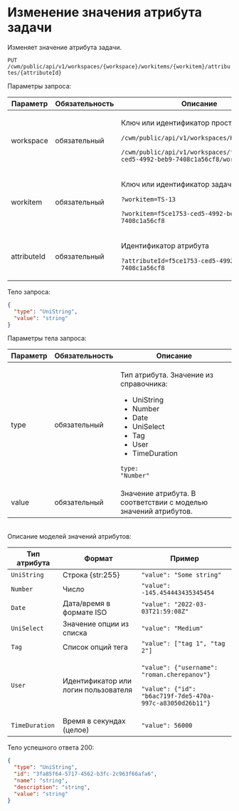 # Изменение значения атрибута задачи

Изменяет значение атрибута задачи.

`PUT /cwm/public/api/v1/workspaces/{workspace}/workitems/{workitem}/attributes/{attributeId}`

Параметры запроса:

| Параметр    | Обязательность | Описание                                                                                                                                                                                                  |
| ----------- | -------------- | --------------------------------------------------------------------------------------------------------------------------------------------------------------------------------------------------------- |
| workspace   | обязательный   | <p>Ключ или идентификатор пространства</p><p><code>/cwm/public/api/v1/workspaces/KEY/workitems</code></p><p><code>/cwm/public/api/v1/workspaces/f5ce1753-ced5-4992-beb9-7408c1a56cf8/workitems</code></p> |
| workitem    | обязательный   | <p>Ключ или идентификатор задачи</p><p><code>?workitem=TS-13</code></p><p><code>?workitem=f5ce1753-ced5-4992-beb9-7408c1a56cf8</code></p>                                                                 |
| attributeId | обязательный   | <p>Идентификатор атрибута</p><p><code>?attributeId=f5ce1753-ced5-4992-beb9-7408c1a56cf8</code></p>                                                                                                        |

Тело запроса:

```json
{
  "type": "UniString",
  "value": "string"
}
```

Параметры тела запроса:

| Параметр | Обязательность | Описание                                                                                                                                                                                               |
| -------- | -------------- | ------------------------------------------------------------------------------------------------------------------------------------------------------------------------------------------------------ |
| type     | обязательный   | <p>Тип атрибута. Значение из справочника:</p><ul><li>UniString</li><li>Number</li><li>Date</li><li>UniSelect</li><li>Tag</li><li>User</li><li>TimeDuration</li></ul><p><code>type: "Number"</code></p> |
| value    | обязательный   | Значение атрибута. В соответствии с моделью значений атрибутов.                                                                                                                                        |

\
Описание моделей значений атрибутов:

| Тип атрибута   | Формат                               | Пример                                                                                                                                   |
| -------------- | ------------------------------------ | ---------------------------------------------------------------------------------------------------------------------------------------- |
| `UniString`    | Строка {str:255}                     | `"value": "Some string"`                                                                                                                 |
| `Number`       | Число                                | `"value": -145.454443435345454`                                                                                                          |
| `Date`         | Дата/время в формате ISO             | `"value": "2022-03-03T21:59:08Z"`                                                                                                        |
| `UniSelect`    | Значение опции из списка             | `"value": "Medium"`                                                                                                                      |
| `Tag`          | Список опций тега                    | `"value": ["tag 1", "tag 2"]`                                                                                                            |
| `User`         | Идентификатор или логин пользователя | <p><code>"value": {"username": "roman.cherepanov"}</code></p><p><code>"value": {"id": "b6ac719f-7de5-470a-997c-a83050d26b11"}</code></p> |
| `TimeDuration` | Время в секундах (целое)             | `"value": 56000`                                                                                                                         |

Тело успешного ответа 200:

```json
{
  "type": "UniString",
  "id": "3fa85f64-5717-4562-b3fc-2c963f66afa6",
  "name": "string",
  "description": "string",
  "value": "string"
} 
```
